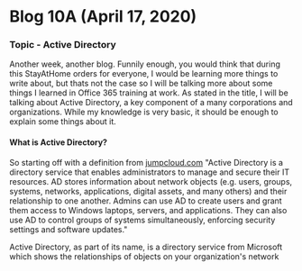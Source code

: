 # Blog 10A (April 17, 2020)

### Topic - Active Directory

Another week, another blog. Funnily enough, you would think that during this StayAtHome orders for everyone, I would be learning more things to write about, but thats not the case so I will be talking more about some things I learned in Office 365 training at work. As stated in the title, I will be talking about Active Directory, a key component of a many corporations and organizations. While my knowledge is very basic, it should be enough to explain some things about it. 

#### What is Active Directory?

So starting off with a definition from [jumpcloud.com](https://jumpcloud.com/blog/active-directory-faq) "Active Directory is a directory service that enables administrators to manage and secure their IT resources. AD stores information about network objects (e.g. users, groups, systems, networks, applications, digital assets, and many others) and their relationship to one another. Admins can use AD to create users and grant them access to Windows laptops, servers, and applications. They can also use AD to control groups of systems simultaneously, enforcing security settings and software updates."

Active Directory, as part of its name, is a directory service from Microsoft which shows the relationships of objects on your organization's network  
